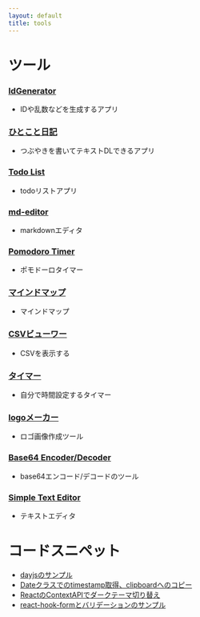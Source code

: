 ```yaml
---
layout: default
title: tools
---
```


# ツール

### [IdGenerator](https://id-generator.juns-app.com/)
- IDや乱数などを生成するアプリ

### [ひとこと日記](https://nikki.juns-app.com/)
- つぶやきを書いてテキストDLできるアプリ

### [Todo List](https://todo.juns-app.com/)
- todoリストアプリ
  
### [md-editor](https://md.juns-app.com)
- markdownエディタ

### [Pomodoro Timer](https://next-tools.juns-app.com/pomodoro)
- ポモドーロタイマー

### [マインドマップ](https://next-tools.juns-app.com/mindmap)
- マインドマップ

### [CSVビューワー](https://next-tools.juns-app.com/csvv)
- CSVを表示する

### [タイマー](https://next-tools.juns-app.com/timer)
- 自分で時間設定するタイマー

### [logoメーカー](https://tools.juns-app.com/logo-maker.html)
- ロゴ画像作成ツール

### [Base64 Encoder/Decoder](https://tools.juns-app.com/base64.html)
- base64エンコード/デコードのツール

### [Simple Text Editor](https://tools.juns-app.com/editor)
- テキストエディタ

# コードスニペット

- [dayjsのサンプル](https://tools.juns-app.com/snipets/dayjs-get-date-sample/)
- [Dateクラスでのtimestamp取得、clipboardへのコピー](https://tools.juns-app.com/snipets/getTimeStampFromDateClass/)
- [ReactのContextAPIでダークテーマ切り替え](https://tools.juns-app.com/snipets/react-context-darkmode/)
- [react-hook-formとバリデーションのサンプル](https://next-tools.juns-app.com/rhf)
